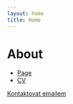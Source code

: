 ```yaml
---
layout: home
title: Home
---
```

# About

<ul>
    <li><a href="{{ site.baseurl }}/about/page">Page</a></li>
    <li><a href="{{ site.baseurl }}/cv">CV</a></li>
</ul>

<a href="mailto:info@daniel-hladik.cz?subject=Pozor! Tento e-mail obsahuje 100% dobré zprávy&body=Dejte mi vědět, co máte na srdci :)" class="button">Kontaktovat emailem</a>

<!--
Lorem ipsum dolor sit amet, consectetur adipisicing elit, sed do eiusmod tempor incididunt ut labore et dolore magna aliqua.

This is the home page. It can be used for a short introduction. [Click here](cv) to see the full CV, and [here](assets/files/cv.pdf) to download a print version. The theme also ships with a blog: [click here](posts) to scroll posts from the most recent. Finally, [click here](404) to see a page that can't be found.

By default, the theme only contains these few pages in order to stay lean and flexible. However, it can be easily extended to accommodate more pages, [collections](https://jekyllrb.com/docs/collections/), [categories, and tags](https://jekyllrb.com/docs/posts/#tags-and-categories).

Ut enim ad minim veniam, quis nostrud exercitation ullamco laboris nisi ut aliquip ex ea commodo consequat. Duis aute irure dolor in reprehenderit in voluptate velit esse cillum dolore eu fugiat nulla pariatur. Excepteur sint occaecat cupidatat non proident, sunt in culpa qui officia deserunt mollit anim id est laborum.

Below is a list of blog posts included for illustrative purposes. Make sure to delete or modify them before deploying your website.

{% include archive.html %}
-->
